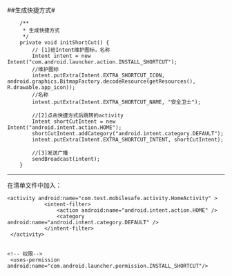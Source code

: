 ##生成快捷方式#

		/**
		 * 生成快捷方式
		 */
		private void initShortCut() {
			// [1]给Intent维护图标，名称
			Intent intent = new Intent("com.android.launcher.action.INSTALL_SHORTCUT");
			//维护图标
			intent.putExtra(Intent.EXTRA_SHORTCUT_ICON, android.graphics.BitmapFactory.decodeResource(getResources(), R.drawable.app_icon));
			//名称
			intent.putExtra(Intent.EXTRA_SHORTCUT_NAME, "安全卫士");
			
			//[2]点击快捷方式后跳转的activity
			Intent shortCutIntent = new Intent("android.intent.action.HOME");
			shortCutIntent.addCategory("android.intent.category.DEFAULT");
			intent.putExtra(Intent.EXTRA_SHORTCUT_INTENT, shortCutIntent);
			
			//[3]发送广播
			sendBroadcast(intent);
		}


----------
在清单文件中加入：

	<activity android:name="com.test.mobilesafe.activity.HomeActivity" >
	            <intent-filter>
	                <action android:name="android.intent.action.HOME" />
	                <category android:name="android.intent.category.DEFAULT" />
	            </intent-filter>
	 </activity>


	<!-- 权限-->
	 <uses-permission android:name="com.android.launcher.permission.INSTALL_SHORTCUT"/>